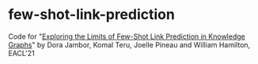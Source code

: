 # few-shot-link-prediction
Code for "[Exploring the Limits of Few-Shot Link Prediction in Knowledge Graphs](https://arxiv.org/pdf/2102.03419.pdf)" by Dora Jambor, Komal Teru, Joelle Pineau and William Hamilton, EACL'21
